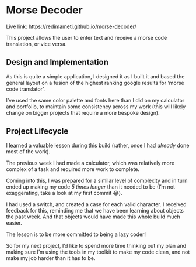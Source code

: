 # Morse Decoder
Live link: https://redimameti.github.io/morse-decoder/

This project allows the user to enter text and receive a morse code translation, or vice versa.

## Design and Implementation

As this is quite a simple application, I designed it as I built it and based the general layout on a fusion of the highest ranking google results for ‘morse code translator’.

I’ve used the same color palette and fonts here than I did on my calculator and portfolio, to maintain some consistency across my work (this will likely change on bigger projects that require a more bespoke design).


## Project Lifecycle

I learned a valuable lesson during this build (rather, once I had *already* done most of the work). 

The previous week I had made a calculator, which was relatively more complex  of a task and required more work to complete.

Coming into this, I was prepared for a similar level of complexity and in turn ended up making my code *5 times longer* than it needed to be (I’m not exaggerating, take a look at my first commit 😂). 

I had used a switch, and created a case for each valid character. I received feedback for this, reminding me that we have been learning about objects the past week. And that objects would have made this whole build much easier.

The lesson is to be more committed to being a lazy coder!

So for my next project, I’d like to spend more time thinking out my plan and making sure I’m using the tools in my toolkit to make my code clean, and not make my job harder than it has to be.
